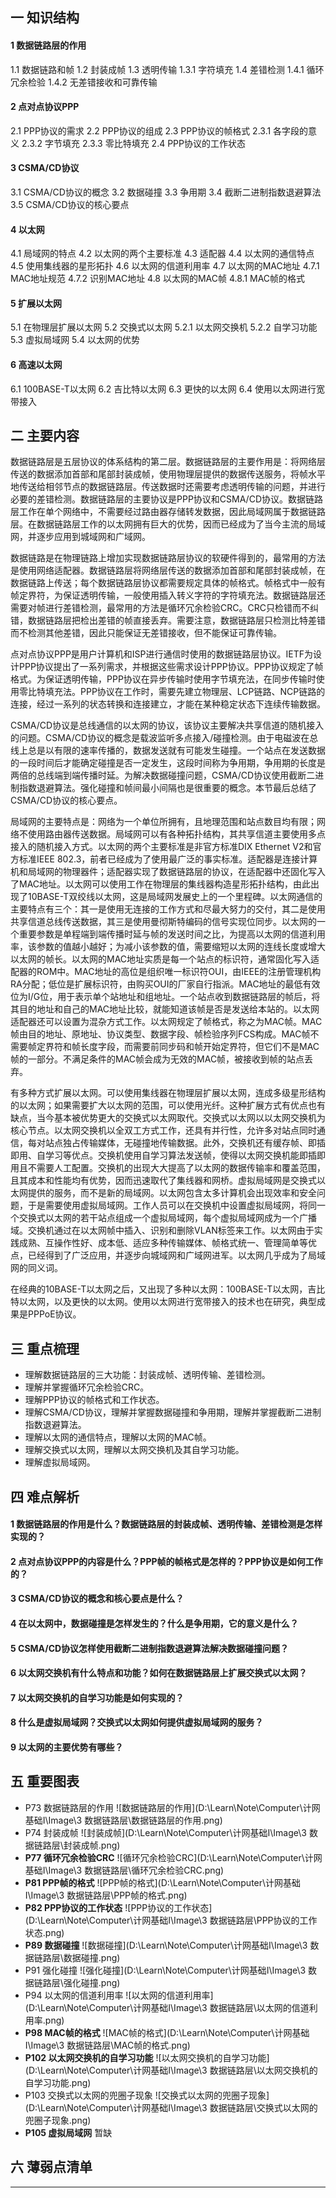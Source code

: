 ## 一  知识结构

#### 1  数据链路层的作用

1.1  数据链路和帧
1.2  封装成帧
1.3  透明传输
	1.3.1  字符填充
1.4  差错检测
	1.4.1  循环冗余检验
	1.4.2  无差错接收和可靠传输

#### 2  点对点协议PPP

2.1  PPP协议的需求
2.2  PPP协议的组成
2.3  PPP协议的帧格式
	2.3.1  各字段的意义
	2.3.2  字节填充
	2.3.3  零比特填充
2.4  PPP协议的工作状态

#### 3  CSMA/CD协议

3.1  CSMA/CD协议的概念
3.2  数据碰撞
3.3  争用期
3.4  截断二进制指数退避算法
3.5  CSMA/CD协议的核心要点

#### 4  以太网

4.1  局域网的特点
4.2  以太网的两个主要标准
4.3  适配器
4.4  以太网的通信特点
4.5  使用集线器的星形拓扑
4.6  以太网的信道利用率
4.7  以太网的MAC地址
	4.7.1  MAC地址规范
	4.7.2  识别MAC地址
4.8  以太网的MAC帧
	4.8.1  MAC帧的格式

#### 5  扩展以太网

5.1  在物理层扩展以太网
5.2  交换式以太网
	5.2.1  以太网交换机
	5.2.2  自学习功能
5.3  虚拟局域网
5.4  以太网的优势

#### 6  高速以太网

6.1  100BASE-T以太网
6.2  吉比特以太网
6.3  更快的以太网
6.4  使用以太网进行宽带接入

## 二  主要内容

​	数据链路层是五层协议的体系结构的第二层。数据链路层的主要作用是：将网络层传送的数据添加首部和尾部封装成帧，使用物理层提供的数据传送服务，将帧水平地传送给相邻节点的数据链路层。传送数据时还需要考虑透明传输的问题，并进行必要的差错检测。数据链路层的主要协议是PPP协议和CSMA/CD协议。数据链路层工作在单个网络中，不需要经过路由器存储转发数据，因此局域网属于数据链路层。在数据链路层工作的以太网拥有巨大的优势，因而已经成为了当今主流的局域网，并逐步应用到城域网和广域网。

​	数据链路是在物理链路上增加实现数据链路层协议的软硬件得到的，最常用的方法是使用网络适配器。数据链路层将网络层传送的数据添加首部和尾部封装成帧，在数据链路上传送；每个数据链路层协议都需要规定具体的帧格式。帧格式中一般有帧定界符，为保证透明传输，一般使用插入转义字符的字符填充法。数据链路层还需要对帧进行差错检测，最常用的方法是循环冗余检验CRC。CRC只检错而不纠错，数据链路层把检出差错的帧直接丢弃。需要注意，数据链路层只检测比特差错而不检测其他差错，因此只能保证无差错接收，但不能保证可靠传输。

​	点对点协议PPP是用户计算机和ISP进行通信时使用的数据链路层协议。IETF为设计PPP协议提出了一系列需求，并根据这些需求设计PPP协议。PPP协议规定了帧格式。为保证透明传输，PPP协议在异步传输时使用字节填充法，在同步传输时使用零比特填充法。PPP协议在工作时，需要先建立物理层、LCP链路、NCP链路的连接，经过一系列的状态转换和连接建立，才能在某种稳定状态下连续传输数据。

​	CSMA/CD协议是总线通信的以太网的协议，该协议主要解决共享信道的随机接入的问题。CSMA/CD协议的概念是载波监听多点接入/碰撞检测。由于电磁波在总线上总是以有限的速率传播的，数据发送就有可能发生碰撞。一个站点在发送数据的一段时间后才能确定碰撞是否一定发生，这段时间称为争用期，争用期的长度是两倍的总线端到端传播时延。为解决数据碰撞问题，CSMA/CD协议使用截断二进制指数退避算法。强化碰撞和帧间最小间隔也是很重要的概念。本节最后总结了CSMA/CD协议的核心要点。

​	局域网的主要特点是：网络为一个单位所拥有，且地理范围和站点数目均有限；网络不使用路由器传送数据。局域网可以有各种拓扑结构，其共享信道主要使用多点接入的随机接入方式。以太网的两个主要标准是非官方标准DIX Ethernet V2和官方标准IEEE 802.3，前者已经成为了使用最广泛的事实标准。适配器是连接计算机和局域网的物理器件；适配器实现了数据链路层的协议，在适配器中还固化写入了MAC地址。以太网可以使用工作在物理层的集线器构造星形拓扑结构，由此出现了10BASE-T双绞线以太网，这是局域网发展史上的一个里程碑。
​	以太网通信的主要特点有三个：其一是使用无连接的工作方式和尽最大努力的交付，其二是使用共享信道总线传送数据，其三是使用曼彻斯特编码的信号实现位同步。以太网的一个重要参数是单程端到端传播时延与帧的发送时间之比，为提高以太网的信道利用率，该参数的值越小越好；为减小该参数的值，需要缩短以太网的连线长度或增大以太网的帧长。
​	以太网的MAC地址实质是每一个站点的标识符，通常固化写入适配器的ROM中。MAC地址的高位是组织唯一标识符OUI，由IEEE的注册管理机构RA分配；低位是扩展标识符，由购买OUI的厂家自行指派。MAC地址的最低有效位为I/G位，用于表示单个站地址和组地址。一个站点收到数据链路层的帧后，将其目的地址和自己的MAC地址比较，就能知道该帧是否是发送给本站的。以太网适配器还可以设置为混杂方式工作。
​	以太网规定了帧格式，称之为MAC帧。MAC帧由目的地址、原地址、协议类型、数据字段、帧检验序列FCS构成。MAC帧不需要帧定界符和帧长度字段，而需要前同步码和帧开始定界符，但它们不是MAC帧的一部分。不满足条件的MAC帧会成为无效的MAC帧，被接收到帧的站点丢弃。

​	有多种方式扩展以太网。可以使用集线器在物理层扩展以太网，连成多级星形结构的以太网；如果需要扩大以太网的范围，可以使用光纤。这种扩展方式有优点也有缺点，当今基本被优势更大的交换式以太网取代。
​	交换式以太网以以太网交换机为核心节点。以太网交换机以全双工方式工作，还具有并行性，允许多对站点同时通信，每对站点独占传输媒体，无碰撞地传输数据。此外，交换机还有缓存帧、即插即用、自学习等优点。交换机使用自学习算法发送帧，使得以太网交换机能即插即用且不需要人工配置。交换机的出现大大提高了以太网的数据传输率和覆盖范围，且其成本和性能均有优势，因而迅速取代了集线器和网桥。
​	虚拟局域网是交换式以太网提供的服务，而不是新的局域网。以太网包含太多计算机会出现效率和安全问题，于是需要使用虚拟局域网。工作人员可以在交换机中设置虚拟局域网，将同一个交换式以太网的若干站点组成一个虚拟局域网，每个虚拟局域网成为一个广播域。交换机通过在以太网帧中插入、识别和删除VLAN标签来工作。
​	以太网由于实践成熟、互操作性好、成本低、适应多种传输媒体、帧格式统一、管理简单等优点，已经得到了广泛应用，并逐步向城域网和广域网进军。以太网几乎成为了局域网的同义词。

​	在经典的10BASE-T以太网之后，又出现了多种以太网：100BASE-T以太网，吉比特以太网，以及更快的以太网。使用以太网进行宽带接入的技术也在研究，典型成果是PPPoE协议。

## 三  重点梳理

- 理解数据链路层的三大功能：封装成帧、透明传输、差错检测。
- 理解并掌握循环冗余检验CRC。
- 理解PPP协议的帧格式和工作状态。
- 理解CSMA/CD协议，理解并掌握数据碰撞和争用期，理解并掌握截断二进制指数退避算法。
- 理解以太网的通信特点，理解以太网的MAC帧。
- 理解交换式以太网，理解以太网交换机及其自学习功能。
- 理解虚拟局域网。

## 四  难点解析

#### 1  数据链路层的作用是什么？数据链路层的封装成帧、透明传输、差错检测是怎样实现的？

#### 2  点对点协议PPP的内容是什么？PPP帧的帧格式是怎样的？PPP协议是如何工作的？

#### 3  CSMA/CD协议的概念和核心要点是什么？

#### 4  在以太网中，数据碰撞是怎样发生的？什么是争用期，它的意义是什么？

#### 5  CSMA/CD协议怎样使用截断二进制指数退避算法解决数据碰撞问题？

#### 6  以太网交换机有什么特点和功能？如何在数据链路层上扩展交换式以太网？

#### 7  以太网交换机的自学习功能是如何实现的？

#### 8  什么是虚拟局域网？交换式以太网如何提供虚拟局域网的服务？

#### 9  以太网的主要优势有哪些？

## 五  重要图表

- P73  数据链路层的作用
  ![数据链路层的作用](D:\Learn\Note\Computer\计网基础I\Image\3 数据链路层\数据链路层的作用.png)
- P74  封装成帧
  ![封装成帧](D:\Learn\Note\Computer\计网基础I\Image\3 数据链路层\封装成帧.png)
- **P77  循环冗余检验CRC**
  ![循环冗余检验CRC](D:\Learn\Note\Computer\计网基础I\Image\3 数据链路层\循环冗余检验CRC.png)
- **P81  PPP帧的格式**
  ![PPP帧的格式](D:\Learn\Note\Computer\计网基础I\Image\3 数据链路层\PPP帧的格式.png)
- **P82  PPP协议的工作状态**
  ![PPP协议的工作状态](D:\Learn\Note\Computer\计网基础I\Image\3 数据链路层\PPP协议的工作状态.png)
- **P89  数据碰撞**
  ![数据碰撞](D:\Learn\Note\Computer\计网基础I\Image\3 数据链路层\数据碰撞.png)
- P91  强化碰撞
  ![强化碰撞](D:\Learn\Note\Computer\计网基础I\Image\3 数据链路层\强化碰撞.png)
- P94  以太网的信道利用率
  ![以太网的信道利用率](D:\Learn\Note\Computer\计网基础I\Image\3 数据链路层\以太网的信道利用率.png)
- **P98  MAC帧的格式**
  ![MAC帧的格式](D:\Learn\Note\Computer\计网基础I\Image\3 数据链路层\MAC帧的格式.png)
- **P102  以太网交换机的自学习功能**
  ![以太网交换机的自学习功能](D:\Learn\Note\Computer\计网基础I\Image\3 数据链路层\以太网交换机的自学习功能.png)
- P103  交换式以太网的兜圈子现象
  ![交换式以太网的兜圈子现象](D:\Learn\Note\Computer\计网基础I\Image\3 数据链路层\交换式以太网的兜圈子现象.png)
- **P105  虚拟局域网**
  暂缺

## 六  薄弱点清单



------

